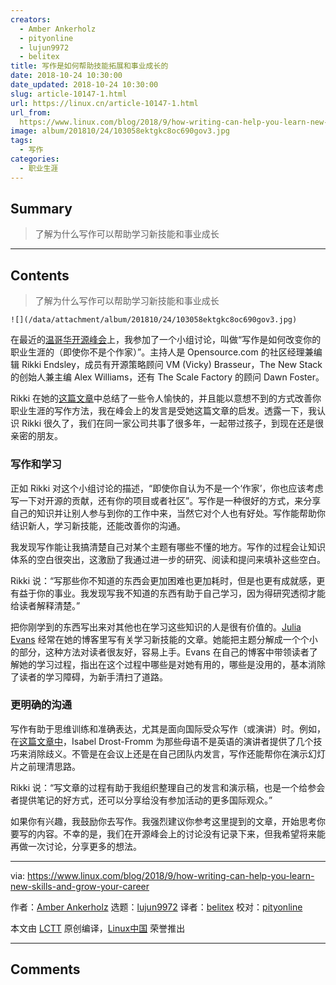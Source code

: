 ```yaml
---
creators:
  - Amber Ankerholz
  - pityonline
  - lujun9972
  - belitex
title: 写作是如何帮助技能拓展和事业成长的
date: 2018-10-24 10:30:00
date_updated: 2018-10-24 10:30:00
slug: article-10147-1.html
url: https://linux.cn/article-10147-1.html
url_from: 
  https://www.linux.com/blog/2018/9/how-writing-can-help-you-learn-new-skills-and-grow-your-career
image: album/201810/24/103058ektgkc8oc690gov3.jpg
tags:
  - 写作
categories:
  - 职业生涯
---
```


## Summary

> 了解为什么写作可以帮助学习新技能和事业成长

***

<!-- more -->

## Contents

> 
> 了解为什么写作可以帮助学习新技能和事业成长
> 
> 
> 

`![](/data/attachment/album/201810/24/103058ektgkc8oc690gov3.jpg)`

在最近的[温哥华开源峰会](https://events.linuxfoundation.org/events/open-source-summit-north-america-2018/)上，我参加了一个小组讨论，叫做“写作是如何改变你的职业生涯的（即使你不是个作家）”。主持人是 Opensource.com 的社区经理兼编辑 Rikki Endsley，成员有开源策略顾问 VM (Vicky) Brasseur，The New Stack 的创始人兼主编 Alex Williams，还有 The Scale Factory 的顾问 Dawn Foster。

Rikki 在她的[这篇文章](https://opensource.com/article/18/2/career-changing-magic-writing)中总结了一些令人愉快的，并且能以意想不到的方式改善你职业生涯的写作方法，我在峰会上的发言是受她这篇文章的启发。透露一下，我认识 Rikki 很久了，我们在同一家公司共事了很多年，一起带过孩子，到现在还是很亲密的朋友。

### 写作和学习

正如 Rikki 对这个小组讨论的描述，“即使你自认为不是一个‘作家’，你也应该考虑写一下对开源的贡献，还有你的项目或者社区”。写作是一种很好的方式，来分享自己的知识并让别人参与到你的工作中来，当然它对个人也有好处。写作能帮助你结识新人，学习新技能，还能改善你的沟通。

我发现写作能让我搞清楚自己对某个主题有哪些不懂的地方。写作的过程会让知识体系的空白很突出，这激励了我通过进一步的研究、阅读和提问来填补这些空白。

Rikki 说：“写那些你不知道的东西会更加困难也更加耗时，但是也更有成就感，更有益于你的事业。我发现写我不知道的东西有助于自己学习，因为得研究透彻才能给读者解释清楚。”

把你刚学到的东西写出来对其他也在学习这些知识的人是很有价值的。[Julia Evans](https://jvns.ca/) 经常在她的博客里写有关学习新技能的文章。她能把主题分解成一个个小的部分，这种方法对读者很友好，容易上手。Evans 在自己的博客中带领读者了解她的学习过程，指出在这个过程中哪些是对她有用的，哪些是没用的，基本消除了读者的学习障碍，为新手清扫了道路。

### 更明确的沟通

写作有助于思维训练和准确表达，尤其是面向国际受众写作（或演讲）时。例如，在[这篇文章中](https://www.linux.com/blog/event/open-source-summit-eu/2017/12/technical-writing-international-audience)，Isabel Drost-Fromm 为那些母语不是英语的演讲者提供了几个技巧来消除歧义。不管是在会议上还是在自己团队内发言，写作还能帮你在演示幻灯片之前理清思路。

Rikki 说：“写文章的过程有助于我组织整理自己的发言和演示稿，也是一个给参会者提供笔记的好方式，还可以分享给没有参加活动的更多国际观众。”

如果你有兴趣，我鼓励你去写作。我强烈建议你参考这里提到的文章，开始思考你要写的内容。不幸的是，我们在开源峰会上的讨论没有记录下来，但我希望将来能再做一次讨论，分享更多的想法。

---

via: <https://www.linux.com/blog/2018/9/how-writing-can-help-you-learn-new-skills-and-grow-your-career>

作者：[Amber Ankerholz](https://www.linux.com/users/aankerholz) 选题：[lujun9972](https://github.com/lujun9972) 译者：[belitex](https://github.com/belitex) 校对：[pityonline](https://github.com/pityonline)

本文由 [LCTT](https://github.com/LCTT/TranslateProject) 原创编译，[Linux中国](https://linux.cn/) 荣誉推出

***

## Comments
